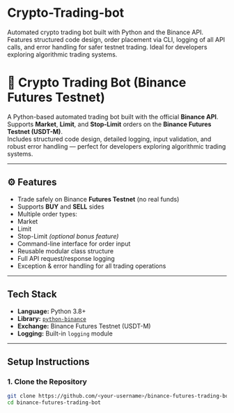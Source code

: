 # Crypto-Trading-bot
Automated crypto trading bot built with Python and the Binance API. Features structured code design, order placement via CLI, logging of all API calls, and error handling for safer testnet trading. Ideal for developers exploring algorithmic trading systems.

# 🧠 Crypto Trading Bot (Binance Futures Testnet)

A Python-based automated trading bot built with the official **Binance API**.  
Supports **Market**, **Limit**, and **Stop-Limit** orders on the **Binance Futures Testnet (USDT-M)**.  
Includes structured code design, detailed logging, input validation, and robust error handling — perfect for developers exploring algorithmic trading systems.

---

## ⚙️ Features
-  Trade safely on Binance **Futures Testnet** (no real funds)
-  Supports **BUY** and **SELL** sides
-  Multiple order types:
  - Market  
  - Limit  
  - Stop-Limit *(optional bonus feature)*
-  Command-line interface for order input
-  Reusable modular class structure
-  Full API request/response logging
-  Exception & error handling for all trading operations

---

##  Tech Stack
- **Language:** Python 3.8+
- **Library:** [`python-binance`](https://github.com/sammchardy/python-binance)
- **Exchange:** Binance Futures Testnet (USDT-M)
- **Logging:** Built-in `logging` module

---

##  Setup Instructions

### 1. Clone the Repository
```bash
git clone https://github.com/<your-username>/binance-futures-trading-bot.git
cd binance-futures-trading-bot
